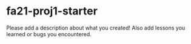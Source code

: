 # fa21-proj1-starter

Please add a description about what you created! Also add lessons you learned or bugs you encountered. 
